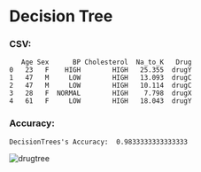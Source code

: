 # Decision Tree

### CSV:
```
   Age Sex      BP Cholesterol  Na_to_K   Drug
0   23   F    HIGH        HIGH   25.355  drugY
1   47   M     LOW        HIGH   13.093  drugC
2   47   M     LOW        HIGH   10.114  drugC
3   28   F  NORMAL        HIGH    7.798  drugX
4   61   F     LOW        HIGH   18.043  drugY
```
### Accuracy:

```
DecisionTrees's Accuracy:  0.9833333333333333
```
![drugtree](https://user-images.githubusercontent.com/45902447/151768763-870740b8-69fd-4c5b-bb96-02960c7fa667.png)
